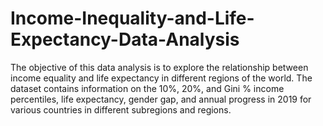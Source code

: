 # Income-Inequality-and-Life-Expectancy-Data-Analysis
The objective of this data analysis is to explore the relationship between income equality and life expectancy in different regions of the world. The dataset contains information on the 10%, 20%, and Gini % income percentiles, life expectancy, gender gap, and annual progress in 2019 for various countries in different subregions and regions.
